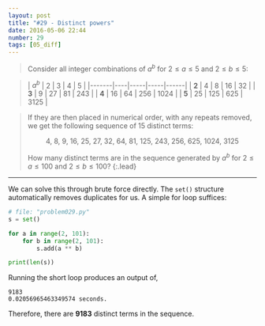 ```yaml
---
layout: post
title: "#29 - Distinct powers"
date: 2016-05-06 22:44
number: 29
tags: [05_diff]
---
```

> Consider all integer combinations of $a^b$ for $2\leq a\leq 5$ and $2\leq b\leq 5$:

> | $a^b$ | 2  | 3   | 4   | 5    |
|-------|----|-----|-----|------|
| **2** | 4  | 8   | 16  | 32   |
| **3** | 9  | 27  | 81  | 243  |
| **4** | 16 | 64  | 256 | 1024 |
| **5** | 25 | 125 | 625 | 3125 |

> If they are then placed in numerical order, with any repeats removed, we get the following sequence of 15 distinct terms:
> 
> <p align="center">
>     4, 8, 9, 16, 25, 27, 32, 64, 81, 125, 243, 256, 625, 1024, 3125
> </p>
> 
> How many distinct terms are in the sequence generated by $a^b$ for $2\leq a\leq 100$ and $2\leq b\leq 100$?
{:.lead}
* * *

We can solve this through brute force directly. The `set()` structure automatically removes duplicates for us. A simple for loop suffices:
```python
# file: "problem029.py"
s = set()

for a in range(2, 101):
    for b in range(2, 101):
        s.add(a ** b)

print(len(s))
```
Running the short loop produces an output of,
```
9183
0.02056965463349574 seconds.
```
Therefore, there are **9183** distinct terms in the sequence.